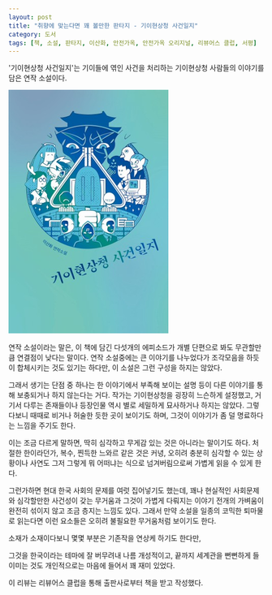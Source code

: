 ```yaml
---
layout: post
title: "취향에 맞는다면 꽤 볼만한 판타지 - 기이현상청 사건일지"
category: 도서
tags: [책, 소설, 판타지, 이산화, 안전가옥, 안전가옥 오리지널, 리뷰어스 클럽, 서평]
---
```


'기이현상청 사건일지'는
기이들에 엮인 사건을 처리하는 기이현상청 사람들의 이야기를 담은 연작 소설이다.

![표지](/images/book/strange-office-reports-book-h480.jpg)

연작 소설이라는 말은, 이 책에 담긴 다섯개의 에피소드가 개별 단편으로 봐도 무관할만큼 연결점이 낮다는 말이다.
연작 소설중에는 큰 이야기를 나누었다가 조각모음을 하듯이 합체시키는 것도 있기는 하다만,
이 소설은 그런 구성을 하지는 않았다.

그래서 생기는 단점 중 하나는 한 이야기에서 부족해 보이는 설명 등이
다른 이야기를 통해 보충되거나 하지 않는다는 거다.
작가는 기이현상청을 굉장히 느슨하게 설정했고,
거기서 다루는 존재들이나 등장인물 역시 별로 세밀하게 묘사하거나 하지는 않았다.
그렇다보니 때때로 비거나 허술한 듯한 곳이 보이기도 하며,
그것이 이야기가 좀 덜 명료하다는 느낌을 주기도 한다.

이는 조금 다르게 말하면, 딱히 심각하고 무게감 있는 것은 아니라는 말이기도 하다.
처절한 한이라던가, 복수, 찐득한 느와르 같은 것은 커녕,
오히려 충분히 심각할 수 있는 상황이나 사연도 그저 그렇게 뭐 어떠냐는 식으로 넘겨버림으로써
가볍게 읽을 수 있게 한다.

그런가하면 현대 한국 사회의 문제를 여럿 집어넣기도 했는데,
꽤나 현실적인 사회문제와 심각할만한 사건성이 갖는 무거움과
그것이 가볍게 다뤄지는 이야기 전개의 가벼움이
완전히 섞이지 않고 조금 층지는 느낌도 있다.
그래서 만약 소설을 일종의 코믹한 퇴마물로 읽는다면
이런 요소들은 오히려 불필요한 무거움처럼 보이기도 한다.

소재가 소재이다보니 몇몇 부분은 기존작을 연상케 하기도 한다만,
<!-- 예를 들면, SCP 재단이라던가 -->
그것을 한국이라는 테마에 잘 버무려내 나름 개성적이고,
끝까지 세계관을 뻔뻔하게 들이미는 것도 개인적으로는 마음에 들어서
꽤 재미 있었다.



<div class="im im-info">
이 리뷰는 리뷰어스 클럽을 통해 출판사로부터 책을 받고 작성했다.
</div>
